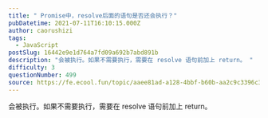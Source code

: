 ```yaml
---
title: " Promise中，resolve后面的语句是否还会执行？"
pubDatetime: 2021-07-11T16:10:15.000Z
author: caorushizi
tags:
  - JavaScript
postSlug: 16442e9e1d764a7fd09a692b7abd891b
description: "会被执行。如果不需要执行，需要在 resolve 语句前加上 return。 "
difficulty: 3
questionNumber: 499
source: https://fe.ecool.fun/topic/aaee81ad-a128-4bbf-b60b-aa2c9c3396c3
---
```


会被执行。如果不需要执行，需要在 resolve 语句前加上 return。
